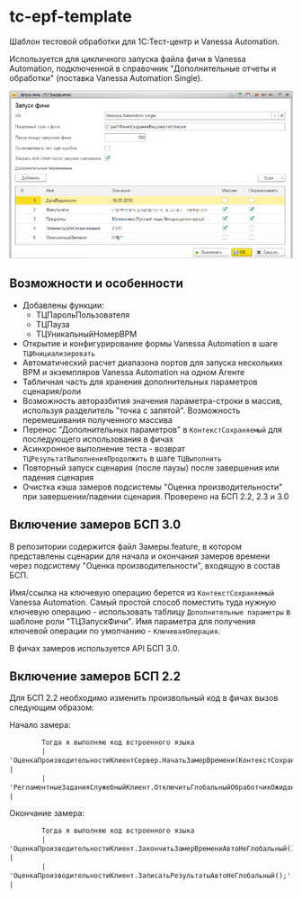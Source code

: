 # tc-epf-template

Шаблон тестовой обработки для 1С:Тест-центр и Vanessa Automation.

Используется для цикличного запуска файла фичи в Vanessa Automation, подключенной в справочник "Дополнительные отчеты и обработки" (поставка Vanessa Automation Single).

![ШаблонОбработки](images/ШаблонОбработки.png)

## Возможности и особенности

* Добавлены функции:
  * ТЦПарольПользователя
  * ТЦПауза
  * ТЦУникальныйНомерВРМ
* Открытие и конфигурирование формы Vanessa Automation в шаге `ТЦИнициализировать`
* Автоматический расчет диапазона портов для запуска нескольких ВРМ и экземпляров Vanessa Automation на одном Агенте
* Табличная часть для хранения дополнительных параметров сценария/роли
* Возможность авторазбития значения параметра-строки в массив, используя разделитель "точка с запятой". Возможность перемешивания полученного массива 
* Перенос "Дополнительных параметров" в `КонтекстСохраняемый` для последующего использования в фичах
* Асинхронное выполнение теста - возврат `ТЦРезультатВыполненияПродолжить` в шаге `ТЦВыполнить`
* Повторный запуск сценария (после паузы) после завершения или падения сценария
* Очистка кэша замеров подсистемы "Оценка производительности" при завершении/падении сценария. Проверено на БСП 2.2, 2.3 и 3.0

## Включение замеров БСП 3.0

В репозитории содержится файл Замеры.feature, в котором представлены сценарии для начала и окончания замеров времени через подсистему "Оценка производительности", входящую в состав БСП. 

Имя/ссылка на ключевую операцию берется из `КонтекстСохраняемый` Vanessa Automation. Самый простой способ поместить туда нужную ключевую операцию - использовать таблицу `Дополнительные параметры` в шаблоне роли "ТЦЗапускФичи". Имя параметра для получения ключевой операции по умолчанию - `КлючеваяОперация`.

В фичах замеров используется API БСП 3.0.

## Включение замеров БСП 2.2

Для БСП 2.2 необходимо изменить произвольный код в фичах вызов следующим образом:

Начало замера:

```feature
        Тогда я выполняю код встроенного языка
        | 'ОценкаПроизводительностиКлиентСервер.НачатьЗамерВремени(КонтекстСохраняемый.КлючеваяОперация);'         |
        | 'РегламентныеЗаданияСлужебныйКлиент.ОтключитьГлобальныйОбработчикОжидания("ЗакончитьЗамерВремениАвто");' |
```

Окончание замера:

```feature
        Тогда я выполняю код встроенного языка
        | 'ОценкаПроизводительностиКлиент.ЗакончитьЗамерВремениАвтоНеГлобальный();' |
        | 'ОценкаПроизводительностиКлиент.ЗаписатьРезультатыАвтоНеГлобальный();'    |
```
